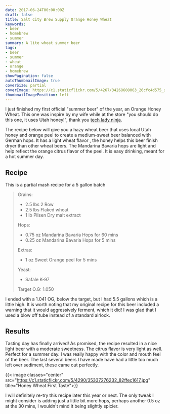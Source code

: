 ```yaml
---
date: 2017-06-24T00:00:00Z
draft: false
title: Salt City Brew Supply Orange Honey Wheat
keywords:
- beer
- homebrew
- summer
summary: A lite wheat summer beer
tags:
- beer
- summer
- wheat
- orange
- homebrew
showPagination: false
autoThumbnailImage: true
coverSize: partial
coverImage: https://c1.staticflickr.com/5/4267/34268608063_26cfc4d575_z.jpg
thumbnailImagePosition: left
---
```

I just finished my first official "summer beer" of the year, an Orange Honey Wheat.  This one was inspire by my wife while at the store "you should do this one, it uses Utah honey!", thank you [tech lady ninja](http://techlady.ninja).

The recipe below will give you a hazy wheat beer that uses local Utah honey and orange peel to create a medium-sweet beer balanced with German hops. It has a light wheat flavor , the honey helps this beer finish dryer than other wheat beers. The Mandarina Bavaria hops are light and help reflect the orange citrus flavor of the peel. It is easy drinking, meant for a hot summer day.

<!--more-->

## Recipe
This is a partial mash recipe for a 5 gallon batch

> Grains:
> - 2.5 lbs 2 Row
> - 2.5 lbs Flaked wheat
> - 1 lb Pilsen Dry malt extract
>
> Hops:
> - 0.75 oz Mandarina Bavaria Hops for 60 mins
> - 0.25 oz Mandarina Bavaria Hops for 5 mins
>
> Extras:
> - 1 oz Sweet Orange peel for 5 mins
>
> Yeast:
> - Safale K-97
>
> Target O.G: 1.050

I ended with a 1.041 OG, below the target, but I had 5.5 gallons which is a little high. It is worth noting that my original recipe for this beer included a warning that it would aggressively ferment, which it did! I was glad that I used a blow off tube instead of a standard airlock.

## Results
Tasting day has finally arrived! As promised, the recipe resulted in a nice light beer with a moderate sweetness.  The citrus flavor is very light as well.  Perfect for a summer day.  I was really happy with the color and mouth feel of the beer. The last several beers I have made have had a little too much left over sediment, these came out perfectly.

{{< image
 classes="center"
 src="https://c1.staticflickr.com/5/4290/35337276232_82ffec1617.jpg"
 title="Honey Wheat First Taste">}}


 I will definitely re-try this recipe later this year or next.  The only tweak I might consider is adding just a little bit more hops, perhaps another 0.5 oz at the 30 mins, I wouldn't mind it being slightly spicier.